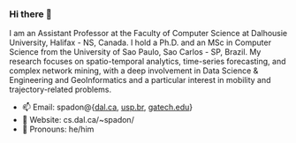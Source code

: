### Hi there 👋

I am an Assistant Professor at the Faculty of Computer Science at Dalhousie University, Halifax - NS, Canada. I hold a Ph.D. and an MSc in Computer Science from the University of Sao Paulo, Sao Carlos - SP, Brazil. My research focuses on spatio-temporal analytics, time-series forecasting, and complex network mining, with a deep involvement in Data Science & Engineering and GeoInformatics and a particular interest in mobility and trajectory-related problems.

- 📫 Email: spadon@{[dal.ca](mailto:spadon@dal.ca), [usp.br](mailto:spadon@usp.br), [gatech.edu](mailto:spadon@gatech.edu)}
- 🔭 Website: cs.dal.ca/~spadon/
- 🌱 Pronouns: he/him
